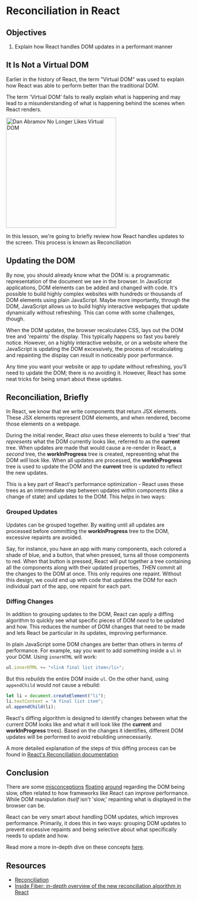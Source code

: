 # Reconciliation in React

## Objectives

1. Explain how React handles DOM updates in a performant manner

## It Is Not a Virtual DOM

Earlier in the history of React, the term "Virtual DOM" was used to
explain how React was able to perform better than the traditional
DOM.

The term 'Virtual DOM' fails to really explain what is happening and may lead to
a misunderstanding of what is happening behind the scenes when React renders.

<img src="https://curriculum-content.s3.amazonaws.com/react/virtual_dom_bad.png" alt="Dan Abramov No Longer Likes Virtual DOM" width="300"/>

In this lesson, we're going to briefly review how React handles updates to the
screen. This process is known as Reconciliation

## Updating the DOM

By now, you should already know what the DOM is: a programmatic representation
of the document we see in the browser. In JavaScript applications, DOM elements
can be added and changed with code. It's possible to build highly complex
websites with hundreds or thousands of DOM elements using plain JavaScript.
Maybe more importantly, through the DOM, JavaScript allows us to build highly
interactive webpages that update dynamically without refreshing. This can come
with some challenges, though.

When the DOM updates, the browser recalculates CSS, lays out the DOM tree and
'repaints' the display. This typically happens so fast you barely notice.
However, on a highly interactive website, or on a website where the JavaScript
is updating the DOM excessively, the process of recalculating and repainting
the display can result in noticeably poor performance.

Any time you want your website or app to update without refreshing, you'll
need to update the DOM; there is no avoiding it. However, React has some neat
tricks for being smart about these updates.

## Reconciliation, Briefly

In React, we know that we write components that return JSX elements. These JSX
elements represent DOM elements, and when rendered, become those elements on a
webpage.

During the initial render, React _also_ uses these elements to build a 'tree'
that _represents_ what the DOM currently looks like, referred to as the
**current** tree. When updates are made that would cause a re-render in React, a
_second_ tree, the **workInProgress** tree is created, representing what the DOM
_will_ look like. When all updates are processed, the **workInProgress** tree is
used to update the DOM and the **current** tree is updated to reflect the new
updates.

This is a key part of React's performance optimization - React uses these trees
as an intermediate step between updates within components (like a change of
state) and updates to the DOM. This helps in two ways:

### Grouped Updates

Updates can be grouped together. By waiting until all updates are processed
before committing the **workInProgress** tree to the DOM, excessive repaints are
avoided.

Say, for instance, you have an app with many components, each colored a shade of
blue, and a button, that when pressed, turns all those components to red. When
that button is pressed, React will put together a tree containing all the
components along with their updated properties, _THEN_ commit all the changes to
the DOM at once. This only requires one repaint. Without this design, we could
end up with code that updates the DOM for each individual part of the app, one
repaint for each part.

### Diffing Changes

In addition to grouping updates to the DOM, React can apply a diffing algorithm
to quickly see what specific pieces of DOM _need_ to be updated and how. This
reduces the number of DOM changes that need to be made and lets React be
particular in its updates, improving performance.

In plain JavaScript some DOM changes are better than others in terms of
performance. For example, say you want to add something inside a `ul` in your
DOM. Using `innerHTML` will work:

```js
ul.innerHTML += "<li>A final list item</li>";
```

But this _rebuilds_ the entire DOM inside `ul`. On the other hand, using
`appendChild` would _not_ cause a rebuild:

```js
let li = document.createElement("li");
li.textContent = "A final list item";
ul.appendChild(li);
```

React's diffing algorithm is designed to identify changes between what the
current DOM looks like and what it will look like (the **current** and
**workInProgress** trees). Based on the changes it identifies, different
DOM updates will be performed to avoid rebuilding unnecessarily.

A more detailed explanation of the steps of this diffing process can be found
in [React's Reconciliation documentation][reconciliation]

## Conclusion

There are some [misconceptions][1] [floating][2] [around][3] regarding the DOM
being slow, often related to how frameworks like React can improve performance.
While DOM manipulation _itself_ isn't 'slow,' repainting what is displayed in
the browser can be.

React can be very smart about handling DOM updates, which improves performance.
Primarily, it does this in two ways: grouping DOM updates to prevent excessive
repaints and being selective about what specifically needs to update and how.

Read more a more in-depth dive on these concepts [here][fiber].

[1]: https://www.quora.com/Why-is-Reacts-virtual-DOM-so-much-faster-than-the-real-DOM
[2]: https://news.ycombinator.com/item?id=9155564
[3]: https://www.reddit.com/r/javascript/comments/6115ay/why_do_developers_think_the_dom_is_slow/

## Resources

- [Reconciliation][reconciliation]
- [Inside Fiber: in-depth overview of the new reconciliation algorithm in React][fiber]

[reconciliation]: https://reactjs.org/docs/reconciliation.html
[fiber]: https://medium.com/react-in-depth/inside-fiber-in-depth-overview-of-the-new-reconciliation-algorithm-in-react-e1c04700ef6e
